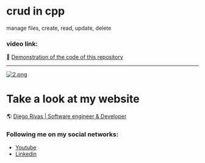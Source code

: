# crud in cpp
manage files, create, read, update, delete



### video link: 

:floppy_disk: [Demonstration of the code of this repository](https://www.youtube.com/watch?v=7T0XFnitdz8)
                
----

[![2.png](https://i.postimg.cc/hGj90NB7/2.png)](https://postimg.cc/w1Cyqf36)

# Take a look at my website
 :earth_americas: [Diego Rivas | Software engineer & Developer](https://diegorivasdev.github.io)


### Following me on my social networks: 

- [Youtube](https://www.youtube.com/channel/UCCa6-Hn7aaMg6Oy1q8r6-Fg)
- [Linkedin](https://www.linkedin.com/in/diego-rivas-96215129a/)
